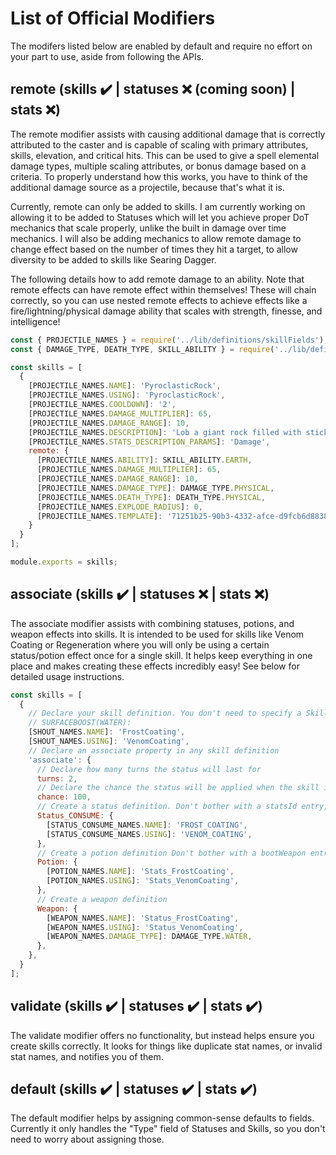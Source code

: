 # List of Official Modifiers
The modifers listed below are enabled by default and require no effort on your part to use, aside from following the APIs.

## remote (skills :heavy_check_mark: | statuses :x: (coming soon) | stats :x:)
The remote modifier assists with causing additional damage that is correctly attributed to the caster and is capable of scaling with primary attributes, skills, elevation, and critical hits. This can be used to give a spell elemental damage types, multiple scaling attributes, or bonus damage based on a criteria. To properly understand how this works, you have to think of the additional damage source as a projectile, because that's what it is. 

Currently, remote can only be added to skills. I am currently working on allowing it to be added to Statuses which will let you achieve proper DoT mechanics that scale properly, unlike the built in damage over time mechanics. I will also be adding mechanics to allow remote damage to change effect based on the number of times they hit a target, to allow diversity to be added to skills like Searing Dagger.

The following details how to add remote damage to an ability. Note that remote effects can have remote effect within themselves! These will chain correctly, so you can use nested remote effects to achieve effects like a fire/lightning/physical damage ability that scales with strength, finesse, and intelligence!

```javascript
const { PROJECTILE_NAMES } = require('../lib/definitions/skillFields');
const { DAMAGE_TYPE, DEATH_TYPE, SKILL_ABILITY } = require('../lib/definitions/enums');

const skills = [
  {
    [PROJECTILE_NAMES.NAME]: 'PyroclasticRock',
    [PROJECTILE_NAMES.USING]: 'PyroclasticRock',
    [PROJECTILE_NAMES.COOLDOWN]: '2',    
    [PROJECTILE_NAMES.DAMAGE_MULTIPLIER]: 65,
    [PROJECTILE_NAMES.DAMAGE_RANGE]: 10,
    [PROJECTILE_NAMES.DESCRIPTION]: 'Lob a giant rock filled with sticky oil that will deal [1] and physical damage on landing creating a pool of oil, slowing enemies trapped within.',
    [PROJECTILE_NAMES.STATS_DESCRIPTION_PARAMS]: 'Damage',
    remote: {
      [PROJECTILE_NAMES.ABILITY]: SKILL_ABILITY.EARTH,
      [PROJECTILE_NAMES.DAMAGE_MULTIPLIER]: 65,
      [PROJECTILE_NAMES.DAMAGE_RANGE]: 10,
      [PROJECTILE_NAMES.DAMAGE_TYPE]: DAMAGE_TYPE.PHYSICAL,
      [PROJECTILE_NAMES.DEATH_TYPE]: DEATH_TYPE.PHYSICAL,
      [PROJECTILE_NAMES.EXPLODE_RADIUS]: 0,
      [PROJECTILE_NAMES.TEMPLATE]: '71251b25-90b3-4332-afce-d9fcb6d88381',
    }
  }
];

module.exports = skills;

```


## associate (skills :heavy_check_mark: | statuses :x: | stats :x:)
The associate modifier assists with combining statuses, potions, and weapon effects into skills. It is intended to be used for skills like Venom Coating or Regeneration where you will only be using a certain status/potion effect once for a single skill. It helps keep everything in one place and makes creating these effects incredibly easy! See below for detailed usage instructions.

```javascript
const skills = [
  {
    // Declare your skill definition. You don't need to specify a SkillProperties, it will be done for you! (If you need to specify other behavior, go for it! It won't be overridden). If you want to surface boost the status, just ensure the SURFACEBOOST declaration is at the end and has no space or semicolon at the end, like so:
    // SURFACEBOOST(WATER):
    [SHOUT_NAMES.NAME]: 'FrostCoating',
    [SHOUT_NAMES.USING]: 'VenomCoating',
    // Declare an associate property in any skill definition
    'associate': {
      // Declare how many turns the status will last for
      turns: 2,
      // Declare the chance the status will be applied when the skill is cast
      chance: 100,
      // Create a status definition. Don't bother with a statsId entry, it's done for you!
      Status_CONSUME: {
        [STATUS_CONSUME_NAMES.NAME]: 'FROST_COATING',
        [STATUS_CONSUME_NAMES.USING]: 'VENOM_COATING',
      },
      // Create a potion definition Don't bother with a bootWeapon entry, it's done for you!
      Potion: {
        [POTION_NAMES.NAME]: 'Stats_FrostCoating',
        [POTION_NAMES.USING]: 'Stats_VenomCoating',
      },
      // Create a weapon definition
      Weapon: {
        [WEAPON_NAMES.NAME]: 'Status_FrostCoating',
        [WEAPON_NAMES.USING]: 'Status_VenomCoating',
        [WEAPON_NAMES.DAMAGE_TYPE]: DAMAGE_TYPE.WATER,
      },
    },
  }
];
```


## validate (skills :heavy_check_mark: | statuses :heavy_check_mark: | stats :heavy_check_mark:)
The validate modifier offers no functionality, but instead helps ensure you create skills correctly. It looks for things like duplicate stat names, or invalid stat names, and notifies you of them.


## default (skills :heavy_check_mark: | statuses :heavy_check_mark: | stats :heavy_check_mark:)
The default modifier helps by assigning common-sense defaults to fields. Currently it only handles the "Type" field of Statuses and Skills, so you don't need to worry about assigning those.
